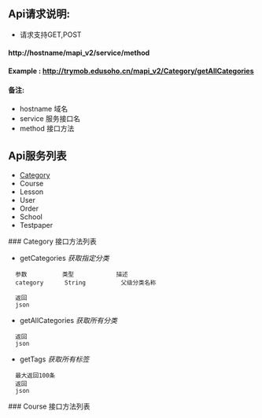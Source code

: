 ## Api请求说明:
- 请求支持GET,POST
#### http://hostname/mapi_v2/service/method
#### Example : http://trymob.edusoho.cn/mapi_v2/Category/getAllCategories
#### 备注:
* hostname  域名
* service   服务接口名
* method    接口方法


## Api服务列表

* [Category](#Category)
* Course
* Lesson
* User
* Order
* School
* Testpaper

<a id="Category" />
### Category 接口方法列表

* getCategories *获取指定分类*

```
  参数          类型            描述
  category      String          父级分类名称
  
  返回
  json
```
    
* getAllCategories  *获取所有分类*

```
  返回
  json
```
* getTags   *获取所有标签*

```
  最大返回100条
  返回
  json
```

<a id="Course" />
### Course 接口方法列表
